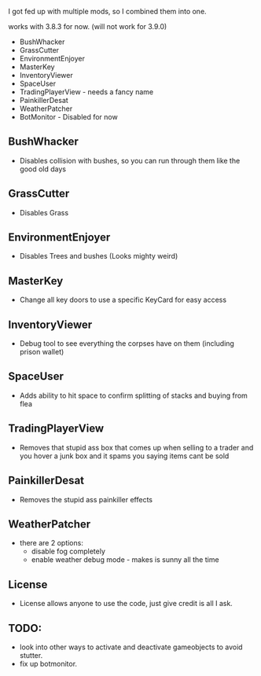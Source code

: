 I got fed up with multiple mods, so I combined them into one.

works with 3.8.3 for now. (will not work for 3.9.0)

- BushWhacker
- GrassCutter
- EnvironmentEnjoyer
- MasterKey
- InventoryViewer
- SpaceUser
- TradingPlayerView - needs a fancy name
- PainkillerDesat
- WeatherPatcher
- BotMonitor - Disabled for now

## BushWhacker
- Disables collision with bushes, so you can run through them like the good old days

## GrassCutter
- Disables Grass

## EnvironmentEnjoyer
- Disables Trees and bushes (Looks mighty weird)

## MasterKey
- Change all key doors to use a specific KeyCard for easy access

## InventoryViewer
- Debug tool to see everything the corpses have on them (including prison wallet)

## SpaceUser
- Adds ability to hit space to confirm splitting of stacks and buying from flea

## TradingPlayerView
- Removes that stupid ass box that comes up when selling to a trader and you hover a junk box and it spams you saying items cant be sold

## PainkillerDesat
- Removes the stupid ass painkiller effects

## WeatherPatcher
- there are 2 options:
    - disable fog completely
    - enable weather debug mode - makes is sunny all the time

## License
- License allows anyone to use the code, just give credit is all I ask.

## TODO:
- look into other ways to activate and deactivate gameobjects to avoid stutter.
- fix up botmonitor.
